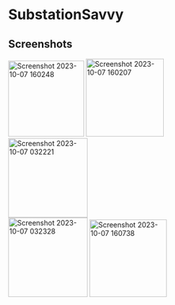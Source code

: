 # SubstationSavvy
## Screenshots

<img width="153" alt="Screenshot 2023-10-07 160248" src="https://github.com/firsty-first/SubstationSavvy/assets/71409257/27f1a54a-51da-4c2d-ab7c-464e0f777339">
<img width="157" alt="Screenshot 2023-10-07 160207" src="https://github.com/firsty-first/SubstationSavvy/assets/71409257/11623c12-04ee-4c1d-8dc7-8b86abb78b46">

<img  style="margin-right: 200px;" width="160" alt="Screenshot 2023-10-07 032221" src="https://github.com/firsty-first/SubstationSavvy/assets/71409257/b04c824e-dd48-4bd8-9ff2-e87475d5de23">
<img width="160" alt="Screenshot 2023-10-07 032328" src="https://github.com/firsty-first/SubstationSavvy/assets/71409257/2f8ffd76-1fa6-4568-9d50-bb9ff371c778">
<img width="156" alt="Screenshot 2023-10-07 160738" src="https://github.com/firsty-first/SubstationSavvy/assets/71409257/e5a924c5-cec3-4672-af25-6ba1e3f229f7">
